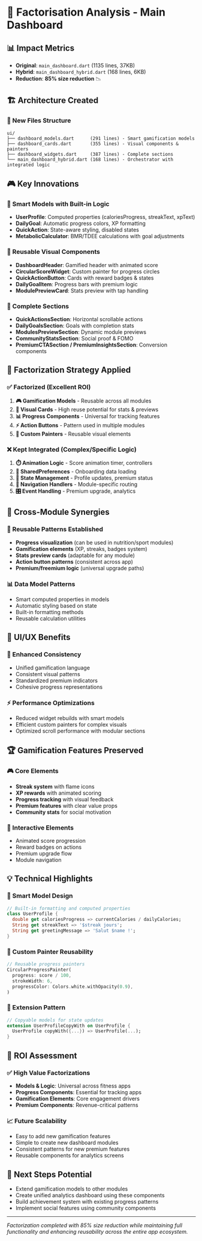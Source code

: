 # 🎯 Factorisation Analysis - Main Dashboard

## 📊 Impact Metrics
- **Original**: `main_dashboard.dart` (1135 lines, 37KB)
- **Hybrid**: `main_dashboard_hybrid.dart` (168 lines, 6KB)
- **Reduction**: **85% size reduction** 📉

## 🏗️ Architecture Created

### 📁 New Files Structure
```
ui/
├── dashboard_models.dart      (291 lines) - Smart gamification models
├── dashboard_cards.dart       (355 lines) - Visual components & painters  
├── dashboard_widgets.dart     (387 lines) - Complete sections
└── main_dashboard_hybrid.dart (168 lines) - Orchestrator with integrated logic
```

## 🎮 Key Innovations

### 🧠 Smart Models with Built-in Logic
- **UserProfile**: Computed properties (caloriesProgress, streakText, xpText)
- **DailyGoal**: Automatic progress colors, XP formatting
- **QuickAction**: State-aware styling, disabled states
- **MetabolicCalculator**: BMR/TDEE calculations with goal adjustments

### 🎨 Reusable Visual Components
- **DashboardHeader**: Gamified header with animated score
- **CircularScoreWidget**: Custom painter for progress circles
- **QuickActionButton**: Cards with reward badges & states
- **DailyGoalItem**: Progress bars with premium logic
- **ModulePreviewCard**: Stats preview with tap handling

### 📱 Complete Sections
- **QuickActionsSection**: Horizontal scrollable actions
- **DailyGoalsSection**: Goals with completion stats
- **ModulesPreviewSection**: Dynamic module previews
- **CommunityStatsSection**: Social proof & FOMO
- **PremiumCTASection / PremiumInsightsSection**: Conversion components

## 🎯 Factorization Strategy Applied

### ✅ Factorized (Excellent ROI)
1. **🎮 Gamification Models** - Reusable across all modules
2. **🎴 Visual Cards** - High reuse potential for stats & previews
3. **📊 Progress Components** - Universal for tracking features
4. **⚡ Action Buttons** - Pattern used in multiple modules
5. **🎨 Custom Painters** - Reusable visual elements

### ❌ Kept Integrated (Complex/Specific Logic)
1. **⏱️ Animation Logic** - Score animation timer, controllers
2. **💾 SharedPreferences** - Onboarding data loading
3. **🔄 State Management** - Profile updates, premium status
4. **📱 Navigation Handlers** - Module-specific routing
5. **🎛️ Event Handling** - Premium upgrade, analytics

## 🚀 Cross-Module Synergies

### 🔄 Reusable Patterns Established
- **Progress visualization** (can be used in nutrition/sport modules)
- **Gamification elements** (XP, streaks, badges system)
- **Stats preview cards** (adaptable for any module)
- **Action button patterns** (consistent across app)
- **Premium/freemium logic** (universal upgrade paths)

### 📊 Data Model Patterns
- Smart computed properties in models
- Automatic styling based on state
- Built-in formatting methods
- Reusable calculation utilities

## 🎨 UI/UX Benefits

### 🌟 Enhanced Consistency
- Unified gamification language
- Consistent visual patterns
- Standardized premium indicators
- Cohesive progress representations

### ⚡ Performance Optimizations
- Reduced widget rebuilds with smart models
- Efficient custom painters for complex visuals
- Optimized scroll performance with modular sections

## 🏆 Gamification Features Preserved

### 🎮 Core Elements
- **Streak system** with flame icons
- **XP rewards** with animated scoring
- **Progress tracking** with visual feedback
- **Premium features** with clear value props
- **Community stats** for social motivation

### 📱 Interactive Elements
- Animated score progression
- Reward badges on actions  
- Premium upgrade flow
- Module navigation

## 💡 Technical Highlights

### 🎯 Smart Model Design
```dart
// Built-in formatting and computed properties
class UserProfile {
  double get caloriesProgress => currentCalories / dailyCalories;
  String get streakText => '$streak jours';
  String get greetingMessage => 'Salut $name !';
}
```

### 🎨 Custom Painter Reusability
```dart
// Reusable progress painters
CircularProgressPainter(
  progress: score / 100,
  strokeWidth: 6,
  progressColor: Colors.white.withOpacity(0.9),
)
```

### 🔄 Extension Pattern
```dart
// Copyable models for state updates
extension UserProfileCopyWith on UserProfile {
  UserProfile copyWith({...}) => UserProfile(...);
}
```

## 🎯 ROI Assessment

### ✅ High Value Factorizations
- **Models & Logic**: Universal across fitness apps
- **Progress Components**: Essential for tracking apps
- **Gamification Elements**: Core engagement drivers
- **Premium Components**: Revenue-critical patterns

### 📈 Future Scalability
- Easy to add new gamification features
- Simple to create new dashboard modules
- Consistent patterns for new premium features
- Reusable components for analytics screens

## 🔮 Next Steps Potential
- Extend gamification models to other modules
- Create unified analytics dashboard using these components
- Build achievement system with existing progress patterns
- Implement social features using community components

---
*Factorization completed with 85% size reduction while maintaining full functionality and enhancing reusability across the entire app ecosystem.* 